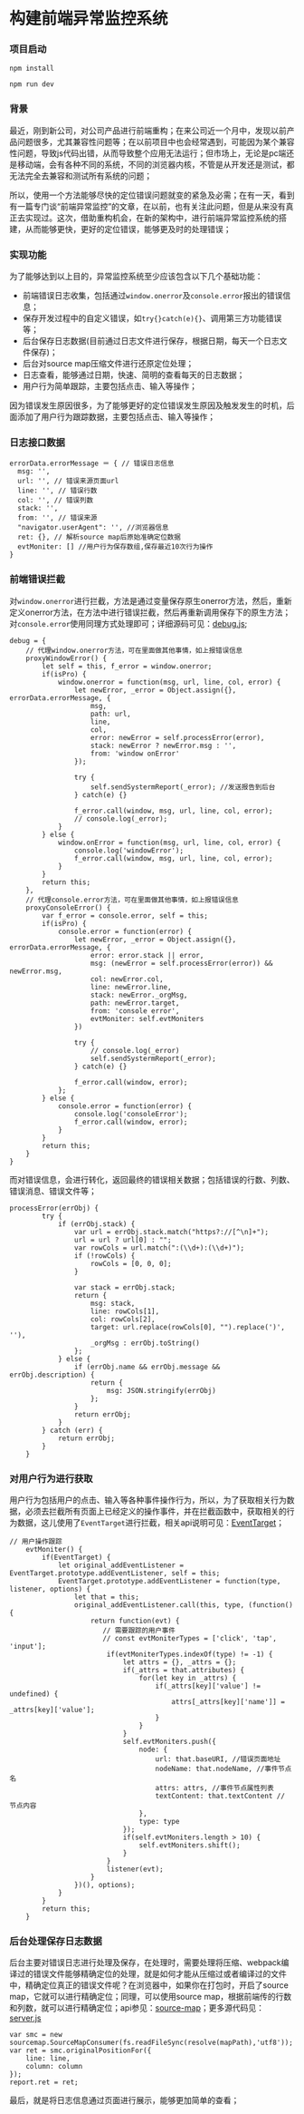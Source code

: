 # 构建前端异常监控系统

### 项目启动

```
npm install

npm run dev
```

### 背景

最近，刚到新公司，对公司产品进行前端重构；在来公司近一个月中，发现以前产品问题很多，尤其兼容性问题等；在以前项目中也会经常遇到，可能因为某个兼容性问题，导致js代码出错，从而导致整个应用无法运行；但市场上，无论是pc端还是移动端，会有各种不同的系统，不同的浏览器内核，不管是从开发还是测试，都无法完全去兼容和测试所有系统的问题；

所以，使用一个方法能够尽快的定位错误问题就变的紧急及必需；在有一天，看到有一篇专门谈“前端异常监控”的文章，在以前，也有关注此问题，但是从来没有真正去实现过。这次，借助重构机会，在新的架构中，进行前端异常监控系统的搭建，从而能够更快，更好的定位错误，能够更及时的处理错误；

### 实现功能

为了能够达到以上目的，异常监控系统至少应该包含以下几个基础功能：

- 前端错误日志收集，包括通过```window.onerror```及```console.error```报出的错误信息；
- 保存开发过程中的自定义错误，如```try{}catch(e){}```、调用第三方功能错误等；
- 后台保存日志数据(目前通过日志文件进行保存，根据日期，每天一个日志文件保存)；
- 后台对source map压缩文件进行还原定位处理；
- 日志查看，能够通过日期，快速、简明的查看每天的日志数据；
- 用户行为简单跟踪，主要包括点击、输入等操作；

因为错误发生原因很多，为了能够更好的定位错误发生原因及触发发生的时机，后面添加了用户行为跟踪数据，主要包括点击、输入等操作；

### 日志接口数据

```
errorData.errorMessage ＝ { // 错误日志信息
  msg: '',
  url: '', // 错误来源页面url
  line: '', // 错误行数
  col: '', // 错误列数
  stack: '',
  from: '', // 错误来源
  "navigator.userAgent": '', //浏览器信息
  ret: {}, // 解析source map后原始准确定位数据
  evtMoniter: [] //用户行为保存数组,保存最近10次行为操作
} 

```

### 前端错误拦截

对```window.onerror```进行拦截，方法是通过变量保存原生onerror方法，然后，重新定义onerror方法，在方法中进行错误拦截，然后再重新调用保存下的原生方法；对```console.error```使用同理方式处理即可；详细源码可见：[debug.js](https://github.com/pf12345/error-moniter/blob/master/debug.js);

```
debug = {
    // 代理window.onerror方法，可在里面做其他事情，如上报错误信息
    proxyWindowError() {
		let self = this, f_error = window.onerror;
		if(isPro) {
			window.onerror = function(msg, url, line, col, error) {
				let newError, _error = Object.assign({}, errorData.errorMessage, {
					msg,
					path: url,
					line,
					col,
					error: newError = self.processError(error),
					stack: newError ? newError.msg : '',
					from: 'window onError'
				});

				try {
					self.sendSystermReport(_error); //发送报告到后台
				} catch(e) {}

				f_error.call(window, msg, url, line, col, error);
				// console.log(_error);
			}
		} else {
			window.onError = function(msg, url, line, col, error) {
				console.log('windowError');
				f_error.call(window, msg, url, line, col, error);
			}
		}
		return this;
	},
	// 代理console.error方法，可在里面做其他事情，如上报错误信息
	proxyConsoleError() {
		var f_error = console.error, self = this;
		if(isPro) {
			console.error = function(error) {
				let newError, _error = Object.assign({}, errorData.errorMessage, {
					error: error.stack || error,
					msg: (newError = self.processError(error)) && newError.msg,
					col: newError.col,
					line: newError.line,
					stack: newError._orgMsg,
					path: newError.target,
					from: 'console error',
					evtMoniter: self.evtMoniters
				})

				try {
					// console.log(_error)
					self.sendSystermReport(_error);
				} catch(e) {}

				f_error.call(window, error);
			};
		} else {
			console.error = function(error) {
				console.log('consoleError');
				f_error.call(window, error);
			}
		}
		return this;
	}
}
```

而对错误信息，会进行转化，返回最终的错误相关数据；包括错误的行数、列数、错误消息、错误文件等；

```
processError(errObj) {
		try {
			if (errObj.stack) {
				var url = errObj.stack.match("https?://[^\n]+");
				url = url ? url[0] : "";
				var rowCols = url.match(":(\\d+):(\\d+)");
				if (!rowCols) {
					rowCols = [0, 0, 0];
				}

				var stack = errObj.stack;
				return {
					msg: stack,
					line: rowCols[1],
					col: rowCols[2],
					target: url.replace(rowCols[0], "").replace(')', ''),
					_orgMsg : errObj.toString()
				};
			} else {
                if (errObj.name && errObj.message && errObj.description) {
                    return {
                    	msg: JSON.stringify(errObj)
                	};
                }
                return errObj;
            }
        } catch (err) {
        	return errObj;
        }
    }
```

### 对用户行为进行获取

用户行为包括用户的点击、输入等各种事件操作行为，所以，为了获取相关行为数据，必须去拦截所有页面上已经定义的操作事件，并在拦截函数中，获取相关的行为数据，这儿使用了```EventTarget```进行拦截，相关api说明可见：[EventTarget](https://developer.mozilla.org/zh-CN/docs/Web/API/EventTarget)；

```
// 用户操作跟踪
	evtMoniter() {
		if(EventTarget) {
			let original_addEventListener = EventTarget.prototype.addEventListener, self = this;
			EventTarget.prototype.addEventListener = function(type, listener, options) {
				let that = this;
				original_addEventListener.call(this, type, (function() {
					return function(evt) {
					   // 需要跟踪的用户事件
					   // const evtMoniterTypes = ['click', 'tap', 'input']; 
						if(evtMoniterTypes.indexOf(type) != -1) {
							let attrs = {}, _attrs = {};
							if(_attrs = that.attributes) {
								for(let key in _attrs) {
									if(_attrs[key]['value'] != undefined) {
										attrs[_attrs[key]['name']] = _attrs[key]['value'];
									}
								}
							}
							self.evtMoniters.push({
								node: {
									url: that.baseURI, //错误页面地址
									nodeName: that.nodeName, //事件节点名
									attrs: attrs, //事件节点属性列表
									textContent: that.textContent // 节点内容
								},
								type: type
							});
							if(self.evtMoniters.length > 10) {
								self.evtMoniters.shift();
							}
						}
						listener(evt);
					}
				})(), options);
			}
		}
		return this;
	}
```

### 后台处理保存日志数据

后台主要对错误日志进行处理及保存，在处理时，需要处理将压缩、webpack编译过的错误文件能够精确定位的处理，就是如何才能从压缩过或者编译过的文件中，精确定位真正的错误文件呢？在浏览器中，如果你在打包时，开启了source map，它就可以进行精确定位；同理，可以使用source map，根据前端传的行数和列数，就可以进行精确定位；api参见：[source-map](https://www.npmjs.com/package/source-map)；更多源代码见：[server.js](https://github.com/pf12345/error-moniter/blob/master/server/server.js)

```
var smc = new sourcemap.SourceMapConsumer(fs.readFileSync(resolve(mapPath),'utf8'));
var ret = smc.originalPositionFor({
	line: line,
	column: column
});
report.ret = ret;
```

最后，就是将日志信息通过页面进行展示，能够更加简单的查看；
